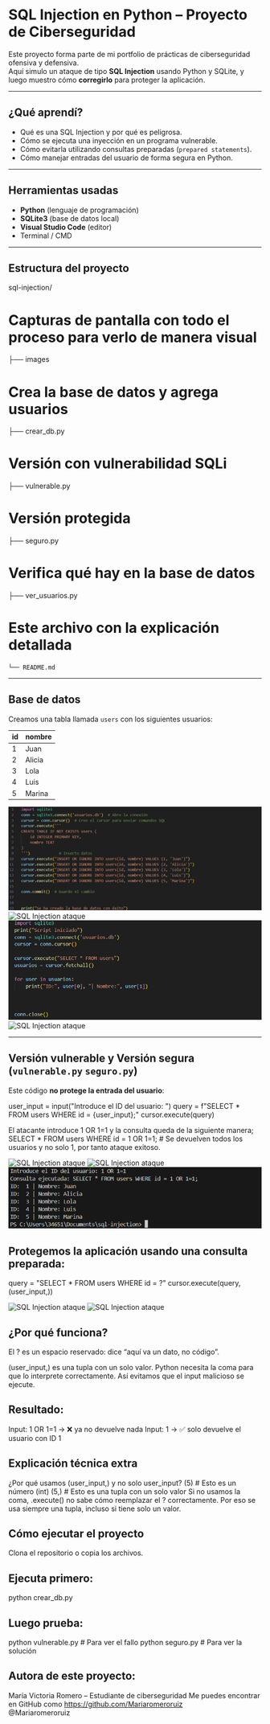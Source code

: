 # SQL Injection en Python – Proyecto de Ciberseguridad

Este proyecto forma parte de mi portfolio de prácticas de ciberseguridad ofensiva y defensiva.  
Aquí simulo un ataque de tipo **SQL Injection** usando Python y SQLite, y luego muestro cómo **corregirlo** para proteger la aplicación.

---

## ¿Qué aprendí?

- Qué es una SQL Injection y por qué es peligrosa.
- Cómo se ejecuta una inyección en un programa vulnerable.
- Cómo evitarla utilizando consultas preparadas (`prepared statements`).
- Cómo manejar entradas del usuario de forma segura en Python.

---

## Herramientas usadas

- **Python** (lenguaje de programación)
- **SQLite3** (base de datos local)
- **Visual Studio Code** (editor)
- Terminal / CMD

---

## Estructura del proyecto
sql-injection/ 
# Capturas de pantalla con todo el proceso para verlo de manera visual
  ├── images
# Crea la base de datos y agrega usuarios
  ├── crear_db.py  
# Versión con vulnerabilidad SQLi
  ├── vulnerable.py 
# Versión protegida 
  ├── seguro.py 
# Verifica qué hay en la base de datos 
  ├── ver_usuarios.py 
# Este archivo con la explicación detallada
    └── README.md  


---

## Base de datos

Creamos una tabla llamada `users` con los siguientes usuarios:

| id | nombre  |
|----|---------|
| 1  | Juan    |
| 2  | Alicia  |
| 3  | Lola    |
| 4  | Luis    |
| 5  | Marina  |


![SQL Injection ataque](images/Base_de_datos_en_Python.png)
![SQL Injection ataque](images/Base_de_datos_creada_con_éxito.png)
![SQL Injection ataque](images/Script_para_ver_usuarios_de_una_base_de_datos.png)
![SQL Injection ataque](images/Ejecución_script_para_ver_usuarios.png)

---

## Versión vulnerable y Versión segura (`vulnerable.py` `seguro.py`)

Este código **no protege la entrada del usuario**:

user_input = input("Introduce el ID del usuario: ")
query = f"SELECT * FROM users WHERE id = {user_input};"
cursor.execute(query)

El atacante introduce 1 OR 1=1 y la consulta queda de la siguiente manera; 
SELECT * FROM users WHERE id = 1 OR 1=1; # Se devuelven todos los usuarios y no solo 1, por tanto ataque exitoso.

![SQL Injection ataque](images/Código_vulnerable.png)
![SQL Injection ataque](images/Ejecución_normal_de_código_vulnerable.png)
![SQL Injection ataque](images/Ataque_para_injection_sql.png)

## Protegemos la aplicación usando una consulta preparada:

query = "SELECT * FROM users WHERE id = ?"
cursor.execute(query, (user_input,))

![SQL Injection ataque](images/Código_seguro.png)
![SQL Injection ataque](images/Ejecución_segura_y_funcional.png)


## ¿Por qué funciona?
El ? es un espacio reservado: dice “aquí va un dato, no código”.

(user_input,) es una tupla con un solo valor. Python necesita la coma para que lo interprete correctamente. Así evitamos que el input malicioso se ejecute.

## Resultado:
Input: 1 OR 1=1 → ❌ ya no devuelve nada
Input: 1 → ✅ solo devuelve el usuario con ID 1

## Explicación técnica extra
¿Por qué usamos (user_input,) y no solo user_input? 
(5)     # Esto es un número (int)
(5,)    # Esto es una tupla con un solo valor
Si no usamos la coma, .execute() no sabe cómo reemplazar el ? correctamente.
Por eso se usa siempre una tupla, incluso si tiene solo un valor.

## Cómo ejecutar el proyecto
Clona el repositorio o copia los archivos.

## Ejecuta primero:
python crear_db.py
## Luego prueba:
python vulnerable.py     # Para ver el fallo
python seguro.py         # Para ver la solución
## Autora de este proyecto: 
María Victoria Romero – Estudiante de ciberseguridad
Me puedes encontrar en GitHub como https://github.com/Mariaromeroruiz    
@Mariaromeroruiz
